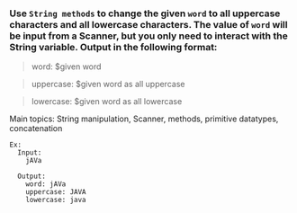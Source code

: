 ### Use `String methods` to change the given `word` to all uppercase characters and all lowercase characters. The value of `word` will be input from a Scanner, but you only need to interact with the String variable. Output in the following format:

> word: $given word

> uppercase: $given word as all uppercase

> lowercase: $given word as all lowercase

Main topics: String manipulation, Scanner, methods, primitive datatypes, concatenation

```
Ex:
  Input:
    jAVa

  Output:
    word: jAVa
    uppercase: JAVA
    lowercase: java
```

